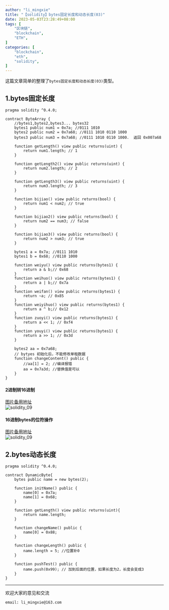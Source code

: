 ```yaml
---
author: "li_mingxie"
title: "【solidity】bytes固定长度和动态长度(03)"
date: 2023-05-03T23:28:49+08:00
tags: [
    "区块链",
    "blockchain",
    "ETH",
]
categories: [
    "blockchain",
    "eth",
    "solidity",
]
---
```


这篇文章简单的整理了`bytes固定长度和动态长度(03)`类型。  <!--more-->  

## 1.bytes固定长度

```sol
pragma solidity ^0.4.0;

contract ByteArray {
    //bytes1,bytes2,bytes3... bytes32
    bytes1 public num1 = 0x7a; //0111 1010
    bytes2 public num2 = 0x7a68; //0111 1010 0110 1000
    bytes3 public num3 = 0x7a68; //0111 1010 0110 1000.  返回 0x007a68

    function getLength() view public returns(uint) {
        return num1.length; // 1
    }

    function getLength2() view public returns(uint) {
        return num2.length; // 2
    }

    function getLength3() view public returns(uint) {
        return num3.length; // 3
    }

    function bijiao() view public returns(bool) {
        return num1 < num2; // true
    }

    function bijiao2() view public returns(bool) {
        return num2 == num3; // false
    }

    function bijiao3() view public returns(bool) {
        return num2 > num3; // true
    }

    bytes1 a = 0x7a; //0111 1010
    bytes1 b = 0x68; //0110 1000

    function weiyu() view public returns(bytes1) {
        return a & b;// 0x68
    }
    function weihuo() view public returns(bytes1) {
        return a | b;// 0x7a
    }
    function weifan() view public returns(bytes1) {
        return ~a; // 0x85
    }
    function weiyihuo() view public returns(bytes1) {
        return a ^ b;// 0x12
    }
    function zuoyi() view public returns(bytes1) {
        return a << 1; // 0xf4
    }
    function youyi() view public returns(bytes1) {
        return a >> 1; // 0x3d
    }

    bytes2 aa = 0x7a68;
    // bytyes 初始化后，不能修改单租数据
    function changeContent() public {
        //aa[1] = 2; //编译报错
        aa = 0x7a3d; //替换值是可以
    }
}
```

#### 2进制转16进制

[图片备用地址](https://limingxie.github.io/images/blockchain/solidity/solidity_09.png)  
![solidity_09](https://mingxie-blog.oss-cn-beijing.aliyuncs.com/image/blockchain/solidity/solidity_09.png)

#### 16进制bytes的位符操作

[图片备用地址](https://limingxie.github.io/images/blockchain/solidity/solidity_09.png)  
![solidity_09](https://mingxie-blog.oss-cn-beijing.aliyuncs.com/image/blockchain/solidity/solidity_09.png)

## 2.bytes动态长度

```sol
pragma solidity ^0.4.0;

contract DynamicByte{
    bytes public name = new bytes(2);

    function initName() public {
        name[0] = 0x7a;
        name[1] = 0x68;
    }

    function getLength() view public returns(uint){
        return name.length;
    }

    function changeName() public {
        name[0] = 0x88;
    }

    function changeLength() public {
        name.length = 5; //位置补0
    }

    function pushTest() public {
        name.push(0x99); // 加到后面的位置，如果长度为2，长度会变成3
    }
}
```

----------------------------------------------
欢迎大家的意见和交流

`email: li_mingxie@163.com`
